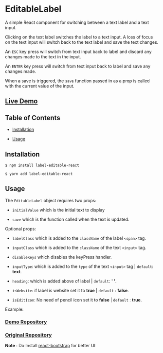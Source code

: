 # EditableLabel

A simple React component for switching between a text label and a text input.

  
Clicking on the text label switches the label to a text input. A loss of focus on the text input will switch back to the text label and save the text changes.

  

An `ESC` key press will switch from text input back to label and discard any changes made to the text in the input.

  

An `ENTER` key press will switch from text input back to label and save any changes made.

  

When a save is triggered, the `save` function passed in as a prop is called with the current value of the input.

  

##  [Live Demo](https://agitated-kirch-67aca5.netlify.app/)

  

## Table of Contents

  

*  [Installation](#installation)

*  [Usage](#usage)

  

## Installation

  

`$ npm install label-editable-react`

`$ yarn add label-editable-react`

  

## Usage

The `EditableLabel` object requires two props:

  

-  `initialValue` which is the initial text to display

-  `save` which is the function called when the text is updated.

  

Optional props:

  

-  `labelClass` which is added to the `className` of the label `<span>` tag.

-  `inputClass` which is added to the `className` of the text `<input>` tag.

-  `disableKeys` which disables the keyPress handler.

-  `inputType`: which is added to the `type` of the text `<input>` tag | `default`: **text**.

-  `heading`: which is added above of label | `default`: **' '**.

-  `isWebsite`: if label is website set it to **true** | `default` : **false**.

-  `isEditIcon`: No need of pencil icon set it to **false** | `default` : **true**.

  

Example:
### [Demo Repository](https://github.com/Mustafamemon/demo-app/blob/master/src/DemoPages/editable-label.js)
  
###   [Original Repository](https://github.com/Mustafamemon/editable-label)

**Note** : Do Install [react-bootstrap](https://react-bootstrap.github.io/getting-started/introduction#examples) for better UI